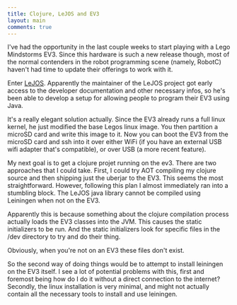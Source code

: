 ```yaml
---
title: Clojure, LeJOS and EV3
layout: main
comments: true
---
```


I've had the opportunity in the last couple weeks to start playing
with a Lego Mindstorms EV3.  Since this hardware is such a new release
though, most of the normal contenders in the robot programming scene
(namely, RobotC) haven't had time to update their offerings to work
with it.

Enter [LeJOS][lejos].  Apparently the maintainer of the LeJOS project
got early access to the developer documentation and other necessary
infos, so he's been able to develop a setup for allowing people to
program their EV3 using Java.

It's a really elegant solution actually.  Since the EV3 already runs a
full linux kernel, he just modified the base Legos linux image.  You
then partition a microSD card and write this image to it.  Now you can
boot the EV3 from the microSD card and ssh into it over either WiFi
(if you have an external USB wifi adapter that's compatible), or over
USB (a more recent feature).

My next goal is to get a clojure projet running on the ev3.  There are
two approaches that I could take.  First, I could try AOT compiling my
clojure source and then shipping just the uberjar to the EV3.  This
seems the most straightforward.  However, following this plan I almost
immediately ran into a stumbling block.  The LeJOS java library cannot
be compiled using Leiningen when not on the EV3.

Apparently this is because something about the clojure compilation
process actually loads the EV3 classes into the JVM.  This causes the
static initializers to be run.  And the static initializers look for
specific files in the /dev directory to try and do their thing.

Obviously, when you're not on an EV3 these files don't exist.

So the second way of doing things would be to attempt to install
leiningen on the EV3 itself.  I see a lot of potential problems with
this, first and foremost being how do I do it without a direct
connection to the internet?  Secondly, the linux installation is very
minimal, and might not actually contain all the necessary tools to
install and use leiningen.

[lejos]: http://lejos.org

